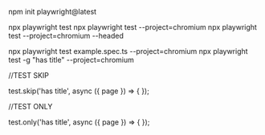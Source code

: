 npm init playwright@latest

npx playwright test
npx playwright test --project=chromium
npx playwright test --project=chromium --headed

npx playwright test example.spec.ts --project=chromium
npx playwright test -g "has title" --project=chromium


//TEST SKIP

test.skip('has title', async ({ page }) => {
});

//TEST ONLY

test.only('has title', async ({ page }) => {
});